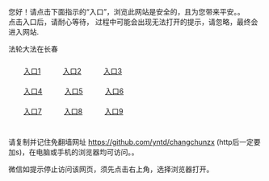 您好！请点击下面指示的“入口”，浏览此网站是安全的，且为您带来平安。。 <br/>
点击入口后，请耐心等待， 过程中可能会出现无法打开的提示，请忽略，最终会进入网站. </br>

法轮大法在长春<br/>
<div style="padding:10px"><a style="margin:20px" target="_blank" href="https://d27od5u3xfux4z.cloudfront.net/2Qpsp?ouklhnm" id="ccLink1" rel="nofollow">入口1</a> <a target="_blank" style="margin:20px" href="https://dj2rzigyaot5b.cloudfront.net/2Qpsp?cbqxo" id="ccLink2" rel="nofollow">入口2</a> <a style="margin:20px" target="_blank" href="https://d1cuu237y4jpn3.cloudfront.net/2Qpsp?awmydev" id="ccLink3" rel="nofollow">入口3</a></div>

<div style="padding:10px" ><a style="margin:20px" target="_blank" href="https://d27od5u3xfux4z.cloudfront.net/2Qpsp?ouklhnm" id="ccLink4" rel="nofollow">入口4</a> <a style="margin:20px" href="https://dj2rzigyaot5b.cloudfront.net/2Qpsp?cbqxo" target="_blank" id="ccLink5" rel="nofollow">入口5</a> <a style="margin:20px" href="https://d1cuu237y4jpn3.cloudfront.net/2Qpsp?awmydev" target="_blank" id="ccLink6" rel="nofollow">入口6</a></div>

<div style="padding:10px"><a style="margin:20px" target="_blank" href="https://d27od5u3xfux4z.cloudfront.net/2Qpsp?ouklhnm" id="ccLink7" rel="nofollow">入口7</a> <a style="margin:20px" href="https://dj2rzigyaot5b.cloudfront.net/2Qpsp?cbqxo" target="_blank" id="ccLink8" rel="nofollow">入口8</a> <a style="margin:20px" target="_blank" href="https://d1cuu237y4jpn3.cloudfront.net/2Qpsp?awmydev" id="ccLink9" rel="nofollow">入口9</a></div>

<br/>



请复制并记住免翻墙网址 https://github.com/yntd/changchunzx (http后一定要加s)，在电脑或手机的浏览器均可访问。。<br/>

微信如提示停止访问该网页，须先点击右上角，选择浏览器打开。
